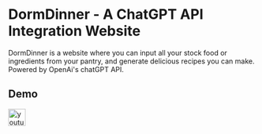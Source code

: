 # DormDinner - A ChatGPT API Integration Website

DormDinner is a website where you can input all your stock food or ingredients from your pantry, and generate delicious recipes you can make. Powered by OpenAi's chatGPT API.

## Demo
  <a href="https://youtu.be/LJSFIXkoKE0" target="_blank">
   <img src="https://img.shields.io/badge/YouTube-%23FF0000.svg?style=for-the-badge&logo=YouTube&logoColor=white" height="35" alt="youtube logo"  />
  </a>
